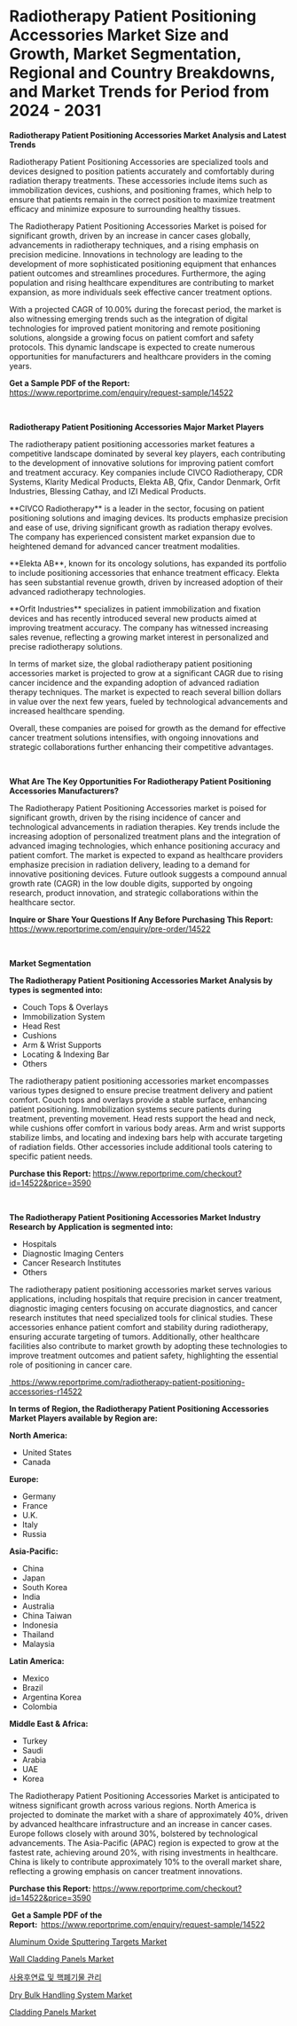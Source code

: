 <p><h1>Radiotherapy Patient Positioning Accessories Market Size and Growth, Market Segmentation, Regional and Country Breakdowns, and Market Trends for Period from 2024 -  2031</h1></p><p><strong>Radiotherapy Patient Positioning Accessories Market Analysis and Latest Trends</strong></p>
<p><p>Radiotherapy Patient Positioning Accessories are specialized tools and devices designed to position patients accurately and comfortably during radiation therapy treatments. These accessories include items such as immobilization devices, cushions, and positioning frames, which help to ensure that patients remain in the correct position to maximize treatment efficacy and minimize exposure to surrounding healthy tissues. </p><p>The Radiotherapy Patient Positioning Accessories Market is poised for significant growth, driven by an increase in cancer cases globally, advancements in radiotherapy techniques, and a rising emphasis on precision medicine. Innovations in technology are leading to the development of more sophisticated positioning equipment that enhances patient outcomes and streamlines procedures. Furthermore, the aging population and rising healthcare expenditures are contributing to market expansion, as more individuals seek effective cancer treatment options.</p><p>With a projected CAGR of 10.00% during the forecast period, the market is also witnessing emerging trends such as the integration of digital technologies for improved patient monitoring and remote positioning solutions, alongside a growing focus on patient comfort and safety protocols. This dynamic landscape is expected to create numerous opportunities for manufacturers and healthcare providers in the coming years.</p></p>
<p><strong>Get a Sample PDF of the Report:&nbsp;</strong> <a href="https://www.reportprime.com/enquiry/request-sample/14522">https://www.reportprime.com/enquiry/request-sample/14522</a></p>
<p>&nbsp;</p>
<p><strong>Radiotherapy Patient Positioning Accessories Major Market Players</strong></p>
<p><p>The radiotherapy patient positioning accessories market features a competitive landscape dominated by several key players, each contributing to the development of innovative solutions for improving patient comfort and treatment accuracy. Key companies include CIVCO Radiotherapy, CDR Systems, Klarity Medical Products, Elekta AB, Qfix, Candor Denmark, Orfit Industries, Blessing Cathay, and IZI Medical Products.</p><p>**CIVCO Radiotherapy** is a leader in the sector, focusing on patient positioning solutions and imaging devices. Its products emphasize precision and ease of use, driving significant growth as radiation therapy evolves. The company has experienced consistent market expansion due to heightened demand for advanced cancer treatment modalities.</p><p>**Elekta AB**, known for its oncology solutions, has expanded its portfolio to include positioning accessories that enhance treatment efficacy. Elekta has seen substantial revenue growth, driven by increased adoption of their advanced radiotherapy technologies.</p><p>**Orfit Industries** specializes in patient immobilization and fixation devices and has recently introduced several new products aimed at improving treatment accuracy. The company has witnessed increasing sales revenue, reflecting a growing market interest in personalized and precise radiotherapy solutions.</p><p>In terms of market size, the global radiotherapy patient positioning accessories market is projected to grow at a significant CAGR due to rising cancer incidence and the expanding adoption of advanced radiation therapy techniques. The market is expected to reach several billion dollars in value over the next few years, fueled by technological advancements and increased healthcare spending.</p><p>Overall, these companies are poised for growth as the demand for effective cancer treatment solutions intensifies, with ongoing innovations and strategic collaborations further enhancing their competitive advantages.</p></p>
<p>&nbsp;</p>
<p><strong>What Are The Key Opportunities For Radiotherapy Patient Positioning Accessories Manufacturers?</strong></p>
<p><p>The Radiotherapy Patient Positioning Accessories market is poised for significant growth, driven by the rising incidence of cancer and technological advancements in radiation therapies. Key trends include the increasing adoption of personalized treatment plans and the integration of advanced imaging technologies, which enhance positioning accuracy and patient comfort. The market is expected to expand as healthcare providers emphasize precision in radiation delivery, leading to a demand for innovative positioning devices. Future outlook suggests a compound annual growth rate (CAGR) in the low double digits, supported by ongoing research, product innovation, and strategic collaborations within the healthcare sector.</p></p>
<p><strong>Inquire or Share Your Questions If Any Before Purchasing This Report:</strong> <a href="https://www.reportprime.com/enquiry/pre-order/14522">https://www.reportprime.com/enquiry/pre-order/14522</a></p>
<p>&nbsp;</p>
<p><strong>Market Segmentation</strong></p>
<p><strong>The Radiotherapy Patient Positioning Accessories Market Analysis by types is segmented into:</strong></p>
<p><ul><li>Couch Tops & Overlays</li><li>Immobilization System</li><li>Head Rest</li><li>Cushions</li><li>Arm & Wrist Supports</li><li>Locating & Indexing Bar</li><li>Others</li></ul></p>
<p><p>The radiotherapy patient positioning accessories market encompasses various types designed to ensure precise treatment delivery and patient comfort. Couch tops and overlays provide a stable surface, enhancing patient positioning. Immobilization systems secure patients during treatment, preventing movement. Head rests support the head and neck, while cushions offer comfort in various body areas. Arm and wrist supports stabilize limbs, and locating and indexing bars help with accurate targeting of radiation fields. Other accessories include additional tools catering to specific patient needs.</p></p>
<p><strong>Purchase this Report:&nbsp;</strong><a href="https://www.reportprime.com/checkout?id=14522&price=3590">https://www.reportprime.com/checkout?id=14522&price=3590</a></p>
<p>&nbsp;</p>
<p><strong>The Radiotherapy Patient Positioning Accessories Market Industry Research by Application is segmented into:</strong></p>
<p><ul><li>Hospitals</li><li>Diagnostic Imaging Centers</li><li>Cancer Research Institutes</li><li>Others</li></ul></p>
<p><p>The radiotherapy patient positioning accessories market serves various applications, including hospitals that require precision in cancer treatment, diagnostic imaging centers focusing on accurate diagnostics, and cancer research institutes that need specialized tools for clinical studies. These accessories enhance patient comfort and stability during radiotherapy, ensuring accurate targeting of tumors. Additionally, other healthcare facilities also contribute to market growth by adopting these technologies to improve treatment outcomes and patient safety, highlighting the essential role of positioning in cancer care.</p></p>
<p><a href="https://www.reportprime.com/radiotherapy-patient-positioning-accessories-r14522">&nbsp;https://www.reportprime.com/radiotherapy-patient-positioning-accessories-r14522</a></p>
<p><strong>In terms of Region, the Radiotherapy Patient Positioning Accessories Market Players available by Region are:</strong></p>
<p>
    <p> <strong> North America: </strong>
        <ul>
            <li>United States</li>
            <li>Canada</li>
        </ul>
        </p> 
    <p> <strong> Europe: </strong>
        <ul>
            <li>Germany</li>
            <li>France</li>
            <li>U.K.</li>
            <li>Italy</li>
            <li>Russia</li>
        </ul>
        </p> 
    <p> <strong> Asia-Pacific: </strong>
        <ul>
            <li>China</li>
            <li>Japan</li>
            <li>South Korea</li>
            <li>India</li>
            <li>Australia</li>
            <li>China Taiwan</li>
            <li>Indonesia</li>
            <li>Thailand</li>
            <li>Malaysia</li>
        </ul>
        </p> 
    <p> <strong> Latin America: </strong>
        <ul>
            <li>Mexico</li>
            <li>Brazil</li>
            <li>Argentina Korea</li>
            <li>Colombia</li>
        </ul>
        </p> 
    <p> <strong> Middle East & Africa: </strong>
        <ul>
            <li>Turkey</li>
            <li>Saudi</li>
            <li>Arabia</li>
            <li>UAE</li>
            <li>Korea</li>
        </ul>
    </p>
    </p>
<p><p>The Radiotherapy Patient Positioning Accessories Market is anticipated to witness significant growth across various regions. North America is projected to dominate the market with a share of approximately 40%, driven by advanced healthcare infrastructure and an increase in cancer cases. Europe follows closely with around 30%, bolstered by technological advancements. The Asia-Pacific (APAC) region is expected to grow at the fastest rate, achieving around 20%, with rising investments in healthcare. China is likely to contribute approximately 10% to the overall market share, reflecting a growing emphasis on cancer treatment innovations.</p></p>
<p><strong>Purchase this Report: </strong><a href="https://www.reportprime.com/checkout?id=14522&price=3590">https://www.reportprime.com/checkout?id=14522&price=3590</a></p>
<p>&nbsp;<strong>Get a Sample PDF of the Report:&nbsp;&nbsp;</strong><a href="https://www.reportprime.com/enquiry/request-sample/14522">https://www.reportprime.com/enquiry/request-sample/14522</a></p>
<p><strong></strong></p>
<p><p><a href="https://issuu.com/reportprime-2/docs/aluminum-oxide-sputtering-targets-m_878d923a5f73e9">Aluminum Oxide Sputtering Targets Market</a></p><p><a href="https://medium.com/@max.sanderson5645/this-report-aims-to-deliver-an-in-depth-analysis-of-the-global-wall-cladding-panels-market-5f9d752bbbea">Wall Cladding Panels Market</a></p><p><a href="https://medium.com/@brendanmata77/spent-fuel-nuclear-waste-management-market-%EC%9D%98-%EA%B8%80%EB%A1%9C%EB%B2%8C-%EC%8B%9C%EC%9E%A5-%EA%B0%9C%EC%9A%94%EB%8A%94-%EC%A0%84-%EC%84%B8%EA%B3%84-%EB%B0%8F-%EC%A3%BC%EC%9A%94-%EC%8B%9C%EC%9E%A5%EC%9D%98-%EC%82%B0%EC%97%85%EC%97%90-%EC%98%81%ED%96%A5%EC%9D%84-%EB%AF%B8%EC%B9%98%EB%8A%94-%EC%A3%BC%EC%9A%94-%ED%8A%B8%EB%A0%8C%EB%93%9C%EC%97%90-%EB%8C%80%ED%95%9C-5666f911342c">사용후연료 및 핵폐기물 관리</a></p><p><a href="https://www.linkedin.com/pulse/global-dry-bulk-handling-system-market-exploring-share-trends-xgkvc?trackingId=tvPNr5QPStaJLEAjeYynUQ%3D%3D">Dry Bulk Handling System Market</a></p><p><a href="https://medium.com/@max.sanderson5645/cladding-panels-market-a-global-and-regional-analysis-2024-2031-2e543dd85088">Cladding Panels Market</a></p></p>